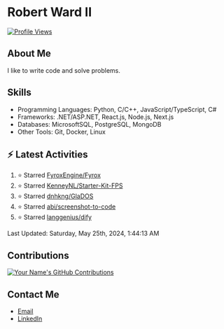 
# Robert Ward II

[![Profile Views](https://komarev.com/ghpvc/?username=Robert-W-Ward)](https://github.com/Robert-W-Ward)

## About Me
I like to write code and solve problems.

## Skills
- Programming Languages: Python, C/C++, JavaScript/TypeScript, C#
- Frameworks: .NET/ASP.NET, React.js, Node.js, Next.js
- Databases: MicrosoftSQL, PostgreSQL, MongoDB
- Other Tools: Git, Docker, Linux

## :zap: Latest Activities
<!--RECENT_ACTIVITY:start-->
1. ⭐ Starred [FyroxEngine/Fyrox](https://github.com/FyroxEngine/Fyrox)
2. ⭐ Starred [KenneyNL/Starter-Kit-FPS](https://github.com/KenneyNL/Starter-Kit-FPS)
3. ⭐ Starred [dnhkng/GlaDOS](https://github.com/dnhkng/GlaDOS)
4. ⭐ Starred [abi/screenshot-to-code](https://github.com/abi/screenshot-to-code)
5. ⭐ Starred [langgenius/dify](https://github.com/langgenius/dify)
<!--RECENT_ACTIVITY:end-->

<!--RECENT_ACTIVITY:last_update-->
Last Updated: Saturday, May 25th, 2024, 1:44:13 AM
<!--RECENT_ACTIVITY:last_update_end-->

<!--END_SECTIN:activity-->
## Contributions
[![Your Name's GitHub Contributions](https://github-readme-streak-stats.herokuapp.com/?user=Robert-W-Ward&theme=radical)](https://github.com/your-username)

## Contact Me
- [Email](mailto:robertwesleyward2019@gmail.com)
- [LinkedIn](https://linkedin.com/in/https://www.linkedin.com/in/robert-ward-ii/)
